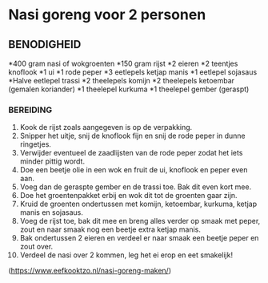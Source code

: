 # Nasi goreng voor 2 personen

## BENODIGHEID

*400 gram nasi of wokgroenten
*150 gram rijst
*2 eieren
*2 teentjes knoflook
*1 ui
*1 rode peper
*3 eetlepels ketjap manis
*1 eetlepel sojasaus
*Halve eetlepel trassi
*2 theelepels komijn
*2 theelepels ketoembar (gemalen koriander)
*1 theelepel kurkuma
*1 theelepel gember (geraspt)

### BEREIDING

1. Kook de rijst zoals aangegeven is op de verpakking.
2. Snipper het uitje, snij de knoflook fijn en snij de rode peper in dunne ringetjes.
3. Verwijder eventueel de zaadlijsten van de rode peper zodat het iets minder pittig wordt.
4. Doe een beetje olie in een wok en fruit de ui, knoflook en peper even aan.
5. Voeg dan de geraspte gember en de trassi toe. Bak dit even kort mee.
6. Doe het groentenpakket erbij en wok dit tot de groenten gaar zijn.
7. Kruid de groenten ondertussen met komijn, ketoembar, kurkuma, ketjap manis en sojasaus.
8. Voeg de rijst toe, bak dit mee en breng alles verder op smaak met peper, zout en naar smaak nog een beetje extra ketjap manis.
9. Bak ondertussen 2 eieren en verdeel er naar smaak een beetje peper en zout over.
10. Verdeel de nasi over 2 kommen, leg het ei erop en eet smakelijk!

(https://www.eefkooktzo.nl/nasi-goreng-maken/)